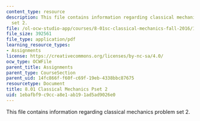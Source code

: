 ```yaml
---
content_type: resource
description: This file contains information regarding classical mechanics problem
  set 2.
file: /ol-ocw-studio-app/courses/8-01sc-classical-mechanics-fall-2016/1ebafbf9c9cca8e1ab191ad5ad9026e0_MIT8_01F16_pset2.pdf
file_size: 392561
file_type: application/pdf
learning_resource_types:
- Assignments
license: https://creativecommons.org/licenses/by-nc-sa/4.0/
ocw_type: OCWFile
parent_title: Assignments
parent_type: CourseSection
parent_uid: 14fc866f-f60f-c69f-19eb-4338bbc87675
resourcetype: Document
title: 8.01 Classical Mechanics Pset 2
uid: 1ebafbf9-c9cc-a8e1-ab19-1ad5ad9026e0
---
```

This file contains information regarding classical mechanics problem set 2.